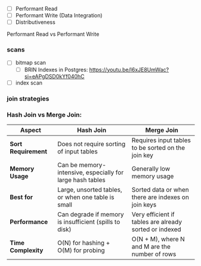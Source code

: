 
- [ ] Performant Read
- [ ] Performant Write (Data Integration)
- [ ] Distributiveness

Performant Read vs Performant Write

### scans

- [ ] bitmap scan
	- [ ] BRIN Indexes in Postgres: https://youtu.be/l6xJE8UmWac?si=eAPgDSD0kYf040hC
- [ ] index scan

### join strategies

### Hash Join vs Merge Join:

| Aspect               | **Hash Join**                                             | **Merge Join**                                         |
| -------------------- | --------------------------------------------------------- | ------------------------------------------------------ |
| **Sort Requirement** | Does not require sorting of input tables                  | Requires input tables to be sorted on the join key     |
| **Memory Usage**     | Can be memory-intensive, especially for large hash tables | Generally low memory usage                             |
| **Best for**         | Large, unsorted tables, or when one table is small        | Sorted data or when there are indexes on join keys     |
| **Performance**      | Can degrade if memory is insufficient (spills to disk)    | Very efficient if tables are already sorted or indexed |
| **Time Complexity**  | O(N) for hashing + O(M) for probing                       | O(N + M), where N and M are the number of rows         |

